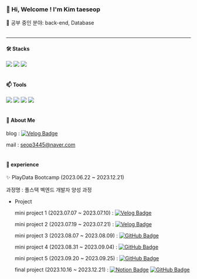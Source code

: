 ### 👋 Hi, Welcome ! I'm Kim taeseop
 👀 공부 중인 분야: back-end, Database
<br/><br/>

 -----
 
#### 🛠️ Stacks
 
 <img src="https://img.shields.io/badge/Java-007396?style=flat-square&logo=Java&logoColor=white"/> <img src="https://img.shields.io/badge/MySQL-4479A1?style=flat-square&logo=MySQL&logoColor=white"/> 
 <img src="https://img.shields.io/badge/Spring Boot-6DB33F?style=flat-square&logo=Spring Boot&logoColor=white"/>
<br/><br/>
  
#### 📫 Tools

 <img src="https://img.shields.io/badge/Visual Studio Code-007ACC?style=flat-square&logo=Visual Studio Code&logoColor=white"/> <img src="https://img.shields.io/badge/GitHub-181717?style=flat-square&logo=GitHub&logoColor=white"/>
 <img src="https://img.shields.io/badge/IntelliJ IDEA-000000?style=flat-square&logo=IntelliJ IDEA&logoColor=white"/>  <img src="https://img.shields.io/badge/DBeaver-382923?style=flat-square&logo=DBeaber&logoColor=white"/> 
<br/><br/>
 
#### 🌱 About Me

blog : [![Velog Badge](https://img.shields.io/badge/Velog-20C997?style=flat-square&logo=Velog&logoColor=white&link=https://velog.io/@kts3445)](https://velog.io/@kts3445)

mail : seop3445@naver.com
<br/><br/>

#### 💞️ experience 

✨ PlayData Bootcamp (2023.06.22 ~ 2023.12.21)

과정명 : 풀스택 벡엔드 개발자 양성 과정

- Project
  
  mini project 1 (2023.07.07 ~ 2023.07.10) : [![Velog Badge](https://img.shields.io/badge/Velog-20C997?style=flat-square&logo=Velog&logoColor=white&link=https://velog.io/@kts3445)](https://velog.io/@kts3445/PlayData-Mini-project-1)

  mini project 2 (2023.07.19 ~ 2023.07.21) : [![Velog Badge](https://img.shields.io/badge/Velog-20C997?style=flat-square&logo=Velog&logoColor=white&link=https://velog.io/@kts3445)](https://velog.io/@kts3445/PlayData-Mini-project2)

  mini project 3 (2023.08.07 ~ 2023.08.09) : [![GitHub Badge](https://img.shields.io/badge/GitHub-181717?style=flat-square&logo=GitHub&logoColor=white&link=https://github.com/)](https://github.com/Kim-taeseop/PlayData_miniProject3)
  
  mini project 4 (2023.08.31 ~ 2023.09.04) : [![GitHub Badge](https://img.shields.io/badge/GitHub-181717?style=flat-square&logo=GitHub&logoColor=white&link=https://github.com/)](https://github.com/Kim-taeseop/PlayData_miniProject4)

  mini project 5 (2023.09.20 ~ 2023.09.25) : [![GitHub Badge](https://img.shields.io/badge/GitHub-181717?style=flat-square&logo=GitHub&logoColor=white&link=https://github.com/)](https://github.com/Kim-taeseop/PlayData_miniProject5)

  final project (2023.10.16 ~ 2023.12.21) :
  [![Notion Badge](https://img.shields.io/badge/Notion-000000?style=flat-square&logo=Notion&logoColor=white&link=https://www.notion.so)](https://www.notion.so/Final-project-3964632668e0462bb5cb0cf209e411da)
  [![GitHub Badge](https://img.shields.io/badge/GitHub-181717?style=flat-square&logo=GitHub&logoColor=white&link=https://github.com/)](https://github.com/Kim-taeseop/PlayData_finalProject)

<!---
Kim-taeseop/Kim-taeseop is a ✨ special ✨ repository because its `README.md` (this file) appears on your GitHub profile.
You can click the Preview link to take a look at your changes.
--->
